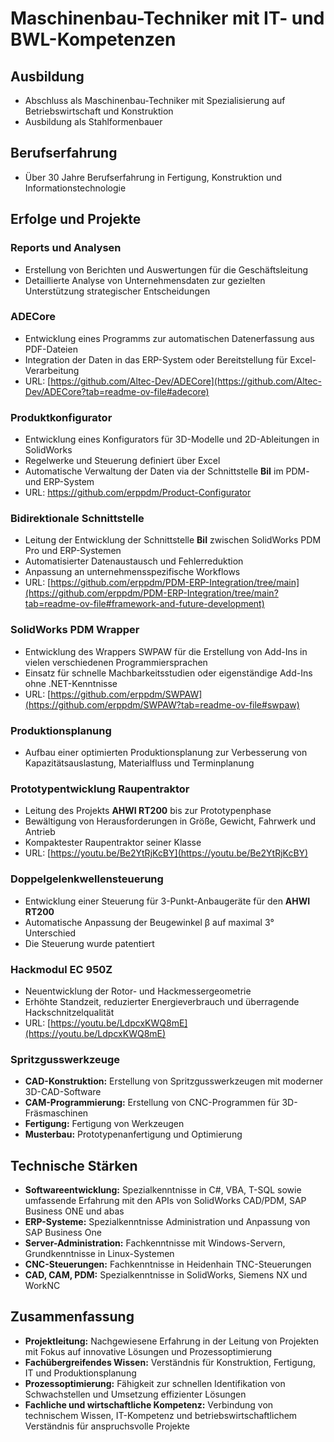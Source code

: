 # Maschinenbau-Techniker mit IT- und BWL-Kompetenzen

## Ausbildung
- Abschluss als Maschinenbau-Techniker mit Spezialisierung auf Betriebswirtschaft und Konstruktion
- Ausbildung als Stahlformenbauer

## Berufserfahrung
- Über 30 Jahre Berufserfahrung in Fertigung, Konstruktion und Informationstechnologie

## Erfolge und Projekte

### Reports und Analysen
- Erstellung von Berichten und Auswertungen für die Geschäftsleitung
- Detaillierte Analyse von Unternehmensdaten zur gezielten Unterstützung strategischer Entscheidungen

### ADECore
- Entwicklung eines Programms zur automatischen Datenerfassung aus PDF-Dateien
- Integration der Daten in das ERP-System oder Bereitstellung für Excel-Verarbeitung
- URL: [https://github.com/Altec-Dev/ADECore](https://github.com/Altec-Dev/ADECore?tab=readme-ov-file#adecore)

### Produktkonfigurator
- Entwicklung eines Konfigurators für 3D-Modelle und 2D-Ableitungen in SolidWorks
- Regelwerke und Steuerung definiert über Excel
- Automatische Verwaltung der Daten via der Schnittstelle **BiI** im PDM- und ERP-System
- URL: https://github.com/erppdm/Product-Configurator

### Bidirektionale Schnittstelle
- Leitung der Entwicklung der Schnittstelle **BiI** zwischen SolidWorks PDM Pro und ERP-Systemen
- Automatisierter Datenaustausch und Fehlerreduktion
- Anpassung an unternehmensspezifische Workflows
- URL: [https://github.com/erppdm/PDM-ERP-Integration/tree/main](https://github.com/erppdm/PDM-ERP-Integration/tree/main?tab=readme-ov-file#framework-and-future-development)

### SolidWorks PDM Wrapper
- Entwicklung des Wrappers SWPAW für die Erstellung von Add-Ins in vielen verschiedenen Programmiersprachen
- Einsatz für schnelle Machbarkeitsstudien oder eigenständige Add-Ins ohne .NET-Kenntnisse
- URL: [https://github.com/erppdm/SWPAW](https://github.com/erppdm/SWPAW?tab=readme-ov-file#swpaw)

### Produktionsplanung
- Aufbau einer optimierten Produktionsplanung zur Verbesserung von Kapazitätsauslastung, Materialfluss und Terminplanung

### Prototypentwicklung Raupentraktor
- Leitung des Projekts **AHWI RT200** bis zur Prototypenphase
- Bewältigung von Herausforderungen in Größe, Gewicht, Fahrwerk und Antrieb
- Kompaktester Raupentraktor seiner Klasse
- URL: [https://youtu.be/Be2YtRjKcBY](https://youtu.be/Be2YtRjKcBY)

### Doppelgelenkwellensteuerung
- Entwicklung einer Steuerung für 3-Punkt-Anbaugeräte für den **AHWI RT200**
- Automatische Anpassung der Beugewinkel β auf maximal 3° Unterschied
- Die Steuerung wurde patentiert

### Hackmodul EC 950Z
- Neuentwicklung der Rotor- und Hackmessergeometrie
- Erhöhte Standzeit, reduzierter Energieverbrauch und überragende Hackschnitzelqualität
- URL: [https://youtu.be/LdpcxKWQ8mE](https://youtu.be/LdpcxKWQ8mE)

### Spritzgusswerkzeuge
- **CAD-Konstruktion:** Erstellung von Spritzgusswerkzeugen mit moderner 3D-CAD-Software
- **CAM-Programmierung:** Erstellung von CNC-Programmen für 3D-Fräsmaschinen
- **Fertigung:** Fertigung von Werkzeugen
- **Musterbau:** Prototypenanfertigung und Optimierung

## Technische Stärken
- **Softwareentwicklung:** Spezialkenntnisse in C#, VBA, T-SQL sowie umfassende Erfahrung mit den APIs von SolidWorks CAD/PDM, SAP Business ONE und abas
- **ERP-Systeme:** Spezialkenntnisse Administration und Anpassung von SAP Business One
- **Server-Administration:** Fachkenntnisse mit Windows-Servern, Grundkenntnisse in Linux-Systemen
- **CNC-Steuerungen:** Fachkenntnisse in Heidenhain TNC-Steuerungen
- **CAD, CAM, PDM:** Spezialkenntnisse in SolidWorks, Siemens NX und WorkNC

## Zusammenfassung
- **Projektleitung:** Nachgewiesene Erfahrung in der Leitung von Projekten mit Fokus auf innovative Lösungen und Prozessoptimierung
- **Fachübergreifendes Wissen:** Verständnis für Konstruktion, Fertigung, IT und Produktionsplanung
- **Prozessoptimierung:** Fähigkeit zur schnellen Identifikation von Schwachstellen und Umsetzung effizienter Lösungen
- **Fachliche und wirtschaftliche Kompetenz:** Verbindung von technischem Wissen, IT-Kompetenz und betriebswirtschaftlichem Verständnis für anspruchsvolle Projekte
